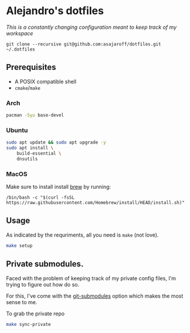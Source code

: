 # Alejandro's dotfiles

*This is a constantly changing configuration meant to keep track of my workspace*

```
git clone --recursive git@github.com:asajaroff/dotfiles.git ~/.dotfiles
```

## Prerequisites
* A POSIX compatible shell
* `cmake`/`make`


### Arch
```bash
pacman -Syu base-devel
```


### Ubuntu
```bash
sudo apt update && sudo apt upgrade -y
sudo apt install \
    build-essential \
    dnsutils
```

### MacOS
Make sure to install install [brew](https://brew.sh/) by running:
```
/bin/bash -c "$(curl -fsSL https://raw.githubusercontent.com/Homebrew/install/HEAD/install.sh)"
```

## Usage
As indicated by the requriments, all you need is `make` (not love).

```bash
make setup
```
## Private submodules.
Faced with the problem of keeping track of my private config files, I'm trying to figure out how do so.

For this, I've come with the [git-submodules]() option which makes the most sense to me.

To grab the private repo 
```bash
make sync-private
```
